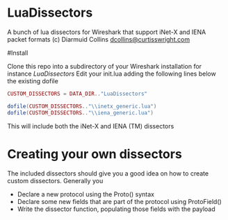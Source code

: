 LuaDissectors
=============

A bunch of lua dissectors for Wireshark that support iNet-X and IENA packet formats
(c) Diarmuid Collins dcollins@curtisswright.com


#Install

Clone this repo into a subdirectory of your Wireshark installation for instance _LuaDissectors_
Edit your init.lua adding the following lines below the existing dofile 

```lua
CUSTOM_DISSECTORS = DATA_DIR.."LuaDissectors"

dofile(CUSTOM_DISSECTORS.."\\inetx_generic.lua")
dofile(CUSTOM_DISSECTORS.."\\iena_generic.lua")
```

This will include both the iNet-X and IENA (TM) dissectors

# Creating your own dissectors

The included dissectors should give you a good idea on how to create custom dissectors. Generally you 
* Declare a new protocol using the Proto() syntax 
* Declare some new fields that are part of the protocol using ProtoField()
* Write the dissector function, populating those fields with the payload